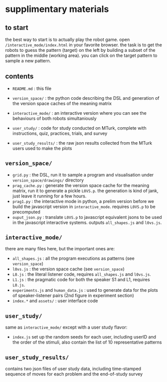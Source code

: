 # supplimentary materials

## to start
the best way to start is to actually play the robot game. open ``/interactive_mode/index.html`` in your favorite browser. the task is to get the robots to guess the pattern (target) on the left by building a subset of the pattern in the middle (working area). you can click on the target pattern to sample a new pattern. 


## contents

* ``README.md`` : this file
* ``version_space/`` : the python code describing the DSL and generation of the version space caches of the meaning matrix

* ``interactive_mode/`` : an interactive version where you can see the behaviours of both robots simultaniously
* ``user_study/`` : code for study conducted on MTurk, complete with instructions, quiz, practices, trials, and survey
* ``user_study_results/`` : the raw json results collected from the MTurk users used to make the plots

## ``version_space/``

* ``grid.py`` : the DSL, run it to sample a program and visualisation under ``version_space/drawings/`` directory
* ``prag_cache.py`` : generate the version space cache for the meaning matrix, run it to generate a pickle ``L0VS.p``. the generation is kind of jank, just leave it running for a few hours.
* ``prag1.py`` : the interactive mode in python, a prelim version before we build the javascript version in ``interactive_mode``. requires ``L0VS.p`` to be precomputed
* ``ouput_json.py`` : translate ``L0VS.p`` to javascript equivalent jsons to be used in the javascript interactive systems. outputs ``all_shapes.js`` and ``l0vs.js``.


## ``interactive_mode/``
there are many files here, but the important ones are: 

* ``all_shapes.js`` : all the program executions as patterns (see ``version_space``)
* ``l0vs.js`` : the version space cache (see ``version_space``)
* ``L0.js`` : the literal listener code, requires ``all_shapes.js`` and ``l0vs.js``.
* ``L1.js`` : the pragmatic code for both the speaker S1 and L1, requires ``L0.js``.
* ``experiments.js`` and ``human_data.js`` : used to generate data for the plots of speaker-listener pairs (2nd figure in experiment section)
* ``index.*`` and ``assets/`` : user interface code

## ``user_study/``
same as ``interactive_mode/`` except with a user study flavor:

* ``index.js`` set up the random seeds for each user, including userID and the order of the stimuli, also contain the list of 10 representative patterns

## ``user_study_results/``
contains two json files of user study data, including time-stamped sequence of moves for each problem and the end-of-study survey
